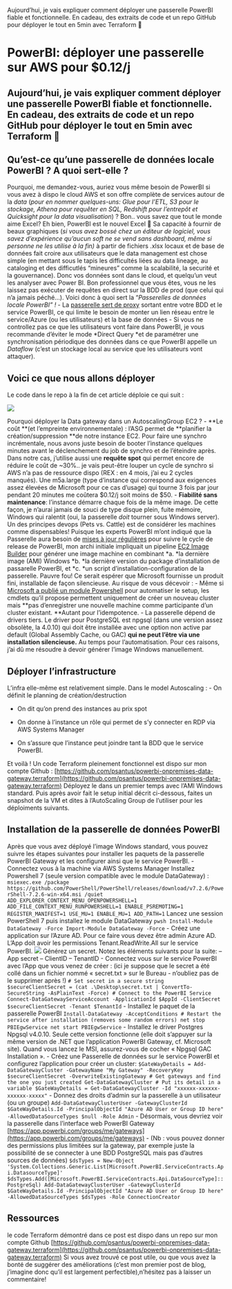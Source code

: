 Aujourd’hui, je vais expliquer comment déployer une passerelle PowerBI fiable et fonctionnelle. En cadeau, des extraits de code et un repo GitHub pour déployer le tout en 5min avec Terraform 🙂

# PowerBI: déployer une passerelle sur AWS pour $0.12/j

## Aujourd’hui, je vais expliquer comment déployer une passerelle PowerBI fiable et fonctionnelle. En cadeau, des extraits de code et un repo GitHub pour déployer le tout en 5min avec Terraform 🙂

## Qu’est-ce qu’une passerelle de données locale PowerBI ? A quoi sert-elle ?

Pourquoi, me demandez-vous, auriez vous même besoin de PowerBI si vous avez à dispo le cloud AWS et son offre complète de services autour de la *data* (*pour en nommer quelques-uns: Glue pour l’ETL, S3 pour le stockage, Athena pour requêter en SQL, Redshift pour l’entrepôt et Quicksight pour la data visualisation*) ? Bon.. vous savez que tout le monde aime Excel? Eh bien, PowerBI est le nouvel Excel 🙂 Sa capacité à fournir de beaux graphiques (*si vous avez bossé chez un éditeur de logiciel, vous savez d’expérience qu’aucun soft ne se vend sans dashboard, même si personne ne les utilise à la fin)* à partir de fichiers .xlsx locaux et de base de données fait croire aux utilisateurs que le data management est chose simple (en mettant sous le tapis les difficultés liées au data lineage, au cataloging et des difficutlés “mineures” comme la scalabilité, la securité et la gouvernance). Donc vos données sont dans le cloud, et quelqu’un veut les analyser avec Power BI. Bon professionnel que vous êtes, vous ne les laissez pas exécuter de requêtes en direct sur la BDD de prod (que celui qui n’a jamais péché…). Voici donc à quoi sert la “*Passerelles de données locale PowerBI” !* - La [passerelle sert de proxy](https://learn.microsoft.com/en-us/data-integration/gateway/service-gateway-onprem#how-the-gateway-works) sortant entre votre BDD et le service PowerBI, ce qui limite le besoin de monter un lien réseau entre le service/Azure (ou les utilisateurs) et la base de données   - Si vous ne controllez pas ce que les utilisateurs vont faire dans PowerBI, je vous recommande d’éviter le mode *Direct Query *et de paramétrer une synchronisation périodique des données dans ce que PowerBI appelle un *Dataflow* (c’est un stockage local au service que les utilisateurs vont attaquer).

## Voici ce que nous allons déployer

Le code dans le repo à la fin de cet article déploie ce qui suit :

![](/images/blog/architecture-diagram-1024x420.png)

Pourquoi déployer la Data gateway dans un AutoscalingGroup EC2 ? - **Le coût **(et l’empreinte environnementale) : l’ASG permet de **planifier la création/suppression **de notre instance EC2. Pour faire une synchro incrémentale, nous avons juste besoin de booter l’instance quelques minutes avant le déclenchement du job de synchro et de l’éteindre après. Dans notre cas, j’utilise aussi une **requête spot** qui permet encore de réduire le coût de ~30%.. je vais peut-être louper un cycle de synchro si AWS n’a pas de ressource dispo (REX : en 4 mois, j’ai eu 2 cycles manqués). Une m5a.large (type d’instance qui correspond aux exigences assez élevées de Microsoft pour ce cas d’usage) qui tourne 3 fois par jour pendant 20 minutes me coûtera $0.12/j soit moins de $50. - **Fiabilité sans maintenance**: l’instance démarre chaque fois de la même image. De cette façon, je n’aurai jamais de souci de type disque plein, fuite mémoire, Windows qui ralentit (oui, la passerelle *doit* tourner sous Windows server). Un des principes devops (Pets vs. Cattle) est de considérer les machines comme dispensables! Puisque les experts PowerBI m’ont indiqué que la Passerelle aura besoin de [mises à jour régulières](https://learn.microsoft.com/en-us/data-integration/gateway/service-gateway-monthly-updates) pour suivre le cycle de release de PowerBI, mon archi initiale impliquait un pipeline [EC2 Image Builder](https://aws.amazon.com/fr/image-builder/) pour générer une image machine en combinant *a. *la dernière image (AMI) Windows *b. *la dernière version du package d’installation de passarelle PowerBI, et *c. *un script d’installation-configuration de la passerelle. Pauvre fou! Ce serait espérer que Microsoft fournisse un produit fini, installable de façon silencieuse. Au risque de vous décevoir : - Même si [Microsoft a publié un module Powershell](https://community.powerbi.com/t5/Community-Blog/Data-Gateway-Automation-using-PowerShell-Part-1/ba-p/1117330) pour automatiser le setup, les cmdlets qu’il propose permettent uniquement de créer un nouveau cluster mais **pas d’enregistrer une nouvelle machine comme participante d’un cluster existant. **Autant pour l’idempotence. - La passerelle dépend de drivers tiers. Le driver pour PostgreSQL est npgsql (dans une version assez obsolète, la 4.0.10) qui doit être installée avec une option non active par default (Global Assembly Cache, ou GAC) **qui ne peut l’être via une installation silencieuse.** Au temps pour l’automatisation. Pour ces raisons, j’ai dû me résoudre à devoir générer l’image Windows manuellement.

## Déployer l’infrastructure

L’infra elle-même est relativement simple. Dans le model Autoscaling : - On définit le planning de création/destruction

- On dit qu’on prend des instances au prix spot

- On donne à l’instance un rôle qui permet de s’y connecter en RDP via AWS Systems Manager

- On s’assure que l’instance peut joindre tant la BDD que le service PowerBI.

Et voilà ! Un code Terraform pleinement fonctionnel est dispo sur mon compte Github : [https://github.com/psantus/powerbi-onpremises-data-gateway.terraform](https://github.com/psantus/powerbi-onpremises-data-gateway.terraform) Déployez le dans un premier temps avec l’AMI Windows standard. Puis après avoir fait le setup initial décrit ci-dessous, faites un snapshot de la VM et dites à l’AutoScaling Group de l’utiliser pour les déploiments suivants.

## Installation de la passerelle de données PowerBI

Après que vous avez déployé l’image Windows standard, vous pouvez suivre les étapes suivantes pour installer les paquets de la passerelle PowerBI Gateway et les configurer ainsi que le service PowerBI. - Connectez vous à la machine via AWS Systems Manager Installez Powershell 7 (seule version compatible avec le module DataGateway) : ``` msiexec.exe /package https://github.com/PowerShell/PowerShell/releases/download/v7.2.6/PowerShell-7.2.6-win-x64.msi /quiet ADD_EXPLORER_CONTEXT_MENU_OPENPOWERSHELL=1 ADD_FILE_CONTEXT_MENU_RUNPOWERSHELL=1 ENABLE_PSREMOTING=1 REGISTER_MANIFEST=1 USE_MU=1 ENABLE_MU=1 ADD_PATH=1 ``` Lancez une session PowerShell 7 puis installez le module DataGateway ``` pwsh Install-Module DataGateway -Force Import-Module DataGateway -Force ``` - Créez une application sur l’Azure AD. Pour ce faire vous devez être admin Azure AD. L’App doit avoir les permissions Tenant.ReadWrite.All sur le service PowerBI. ![](/images/blog/17_FTwaUiKdkp97I4LGcX3g-300x155.png) Générez un secret. Notez les éléments suivants pour la suite:  – App secret  – ClientID – TenantID - Connectez vous sur le service PowerBI avec l’App que vous venez de créer : (ici je suppose que le secret a été collé dans un fichier nommé « secret.txt » sur le Bureau - n’oubliez pas de le supprimer après !) ``` # Set secret in a secure string $secureClientSecret = (cat .\Desktop\secret.txt | ConvertTo-SecureString -AsPlainText -Force) # Connect to the PowerBI Service Connect-DataGatewayServiceAccount -ApplicationId $AppId -ClientSecret $secureClientSecret -Tenant $TenantId ``` - Installez le paquet de la passerelle PowerBI ``` Install-DataGateway -AcceptConditions # Restart the service after installation (removes some random errors) net stop PBIEgwService net start PBIEgwService ``` - Installez le driver Postgres Npgsql v4.0.10. Seule cette version fonctionne (elle doit s’appuyer sur la même version de .NET que l’application PowerBI Gateway, cf. Microsoft site). Quand vous lancez le MSI, assurez-vous de cocher « Npgsql GAC Installation ». - Créez une Passerelle de données sur le service PowerBI et configurez l’application pour créer un cluster: ``` $GateWayDetails = Add-DataGatewayCluster -GatewayName "My Gateway" -RecoveryKey $secureClientSecret -OverwriteExistingGateway # Get gateways and find the one you just created Get-DataGatewayCluster # Put its detail in a variable $GateWayDetails = Get-DataGatewayCluster -Id "xxxxxx-xxxxxx-xxxxxx-xxxxx" ``` - Donnez des droits d’admin sur la passerelle à un utilisateur (ou un groupe) ``` Add-DataGatewayClusterUser -GatewayClusterId $GateWayDetails.Id -PrincipalObjectId "Azure AD User or Group ID here" -AllowedDataSourceTypes $null -Role Admin ``` - Désormais, vous devriez voir la passerelle dans l’interface web PowerBI Gateway [https://app.powerbi.com/groups/me/gateways](https://app.powerbi.com/groups/me/gateways) - (Nb : vous pouvez donner des permissions plus limitées sur la gateway, par exemple juste la possibilité de se connecter à une BDD PostgreSQL mais pas d’autres sources de données) ``` $dsTypes = New-Object 'System.Collections.Generic.List[Microsoft.PowerBI.ServiceContracts.Api.DatasourceType]' $dsTypes.Add([Microsoft.PowerBI.ServiceContracts.Api.DataSourceType]::PostgreSql) Add-DataGatewayClusterUser -GatewayClusterId $GateWayDetails.Id -PrincipalObjectId "Azure AD User or Group ID here" -AllowedDataSourceTypes $dsTypes -Role ConnectionCreator ```

## Ressources

le code Terraform démontré dans ce post est dispo dans un repo sur mon compte Github [https://github.com/psantus/powerbi-onpremises-data-gateway.terraform](https://github.com/psantus/powerbi-onpremises-data-gateway.terraform) Si vous avez trouvé ce post utile, ou que vous avez la bonté de suggérer des améliorations (c’est mon premier post de blog, j’imagine donc qu’il est largement perfectible),n’hésitez pas à laisser un commentaire!